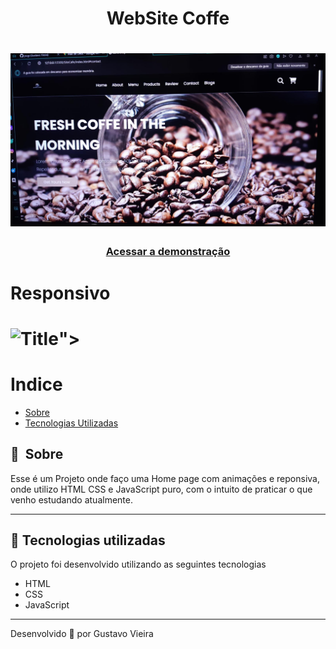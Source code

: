 # 

<h1 align="center"> WebSite Coffe </h1>

<h1>
    <img width="965px" src="/img/WebSite.jpg" alt="Foto WebSite-coffe">
</h1>

<h3 align="center">
    <a href="https://website-cocacola.netlify.app/">Acessar a demonstração</a>
<h3 >

 # Responsivo
 
 <h1>
    <img width="965px" src="img/Gif_Demonstra%C3%A7ao_WebSite_Coffe.mp4" controls title="Title"></video>">
</h1>
 
# Indice

- [Sobre](#-sobre)
- [Tecnologias Utilizadas](#-tecnologias-utilizadas)

## 🔖&nbsp; Sobre

Esse é um Projeto onde faço uma Home page com animações e reponsiva, onde utilizo HTML CSS e JavaScript puro, com o intuito de praticar o que venho estudando atualmente.

---

## 🚀 Tecnologias utilizadas

O projeto foi desenvolvido utilizando as seguintes tecnologias

- HTML
- CSS
- JavaScript 

---

Desenvolvido 💜 por Gustavo Vieira